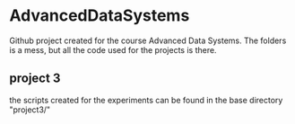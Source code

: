# AdvancedDataSystems

Github project created for the course Advanced Data Systems. The folders is a mess, but all the code used for the projects is there.


## project 3
the scripts created for the experiments can be found in the base directory "project3/"
